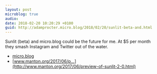 ```yaml
---
layout: post
microblog: true
audio: 
date: 2018-02-20 10:20:29 +0100
guid: http://adamprocter.micro.blog/2018/02/20/sunlit-beta-and.html
---
```

Sunlit (beta) and micro.blog could be the future for me. At $5 per month they smash Instagram and Twitter out of the water. 

- [micro.blog](http://micro.blog)
- [www.manton.org/2017/06/p...](http://www.manton.org/2017/06/preview-of-sunlit-2-0.html)
